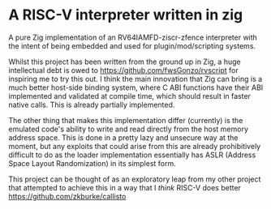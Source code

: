 # A RISC-V interpreter written in zig

A pure Zig implementation of an RV64IAMFD-ziscr-zfence interpreter with the
intent of being embedded and used for plugin/mod/scripting systems.

Whilst this project has been written from the ground up in Zig, a huge
intellectual debt is owed to https://github.com/fwsGonzo/rvscript for inspiring
me to try this out. I think the main innovation that Zig can bring is a much
better host-side binding system, where C ABI functions have their ABI
implemented and validated at compile time, which should result in faster native
calls. This is already partially implemented.

The other thing that makes this implementation differ (currently) is the
emulated code's ability to write and read directly from the host memory address
space. This is done in a pretty lazy and unsecure way at the moment, but any
exploits that could arise from this are already prohibitively difficult to do as
the loader implementation essentially has ASLR (Address Space Layout
Randomization) in its simplest form.

This project can be thought of as an exploratory leap from my other project that
attempted to achieve this in a way that I _think_ RISC-V does better
https://github.com/zkburke/callisto
